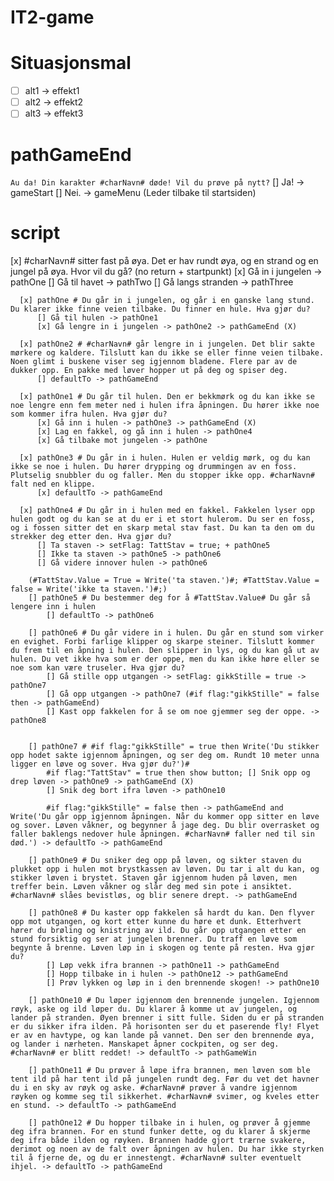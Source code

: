 # IT2-game
# Situasjonsmal
  *  [ ] alt1 -> effekt1
  *  [ ] alt2 -> effekt2
  *  [ ] alt3 -> effekt3

# pathGameEnd #
`Au da! Din karakter #charNavn# døde! Vil du prøve på nytt?`
    [] Ja! -> gameStart
    [] Nei. -> gameMenu (Leder tilbake til startsiden)

# script #

  [x] #charNavn# sitter fast på øya. Det er hav rundt øya, og en strand og en jungel på øya. Hvor vil du gå? (no return + startpunkt)
      [x] Gå in i jungelen -> pathOne
      [] Gå til havet -> pathTwo
      [] Gå langs stranden -> pathThree

      [x] pathOne # Du går in i jungelen, og går i en ganske lang stund. Du klarer ikke finne veien tilbake. Du finner en hule. Hva gjør du?
          [] Gå til hulen -> pathOne1
          [x] Gå lengre in i jungelen -> pathOne2 -> pathGameEnd (X)

      [x] pathOne2 # #charNavn# går lengre in i jungelen. Det blir sakte mørkere og kaldere. Tilslutt kan du ikke se eller finne veien tilbake. Noen glimt i buskene viser seg igjennom bladene. Flere par av de dukker opp. En pakke med løver hopper ut på deg og spiser deg.
          [] defaultTo -> pathGameEnd

      [x] pathOne1 # Du går til hulen. Den er bekkmørk og du kan ikke se noe lengre enn fem meter ned i hulen ifra åpningen. Du hører ikke noe som kommer ifra hulen. Hva gjør du?
          [x] Gå inn i hulen -> pathOne3 -> pathGameEnd (X)
          [x] Lag en fakkel, og gå inn i hulen -> pathOne4
          [x] Gå tilbake mot jungelen -> pathOne

      [x] pathOne3 # Du går in i hulen. Hulen er veldig mørk, og du kan ikke se noe i hulen. Du hører drypping og drummingen av en foss. Plutselig snubbler du og faller. Men du stopper ikke opp. #charNavn# falt ned en klippe.
          [x] defaultTo -> pathGameEnd

      [x] pathOne4 # Du går in i hulen med en fakkel. Fakkelen lyser opp hulen godt og du kan se at du er i et stort hulerom. Du ser en foss, og i fossen sitter det en skarp metal stav fast. Du kan ta den om du strekker deg etter den. Hva gjør du?
          [] Ta staven -> setFlag: TattStav = true; + pathOne5
          [] Ikke ta staven -> pathOne5 -> pathOne6
          [] Gå videre innover hulen -> pathOne6

        (#TattStav.Value = True = Write('ta staven.')#; #TattStav.Value = false = Write('ikke ta staven.')#;)
        [] pathOne5 # Du bestemmer deg for å #TattStav.Value# Du går så lengere inn i hulen
            [] defaultTo -> pathOne6

        [] pathOne6 # Du går videre in i hulen. Du går en stund som virker en evighet. Forbi farlige klipper og skarpe steiner. Tilslutt kommer du frem til en åpning i hulen. Den slipper in lys, og du kan gå ut av hulen. Du vet ikke hva som er der oppe, men du kan ikke høre eller se noe som kan være truseler. Hva gjør du?
            [] Gå stille opp utgangen -> setFlag: gikkStille = true -> pathOne7
            [] Gå opp utgangen -> pathOne7 (#if flag:"gikkStille" = false then -> pathGameEnd)
            [] Kast opp fakkelen for å se om noe gjemmer seg der oppe. -> pathOne8


        [] pathOne7 # #if flag:"gikkStille" = true then Write('Du stikker opp hodet sakte igjennom åpningen, og ser deg om. Rundt 10 meter unna ligger en løve og sover. Hva gjør du?')#
            #if flag:"TattStav" = true then show button; [] Snik opp og drep løven -> pathOne9 -> pathGameEnd (X)
            [] Snik deg bort ifra løven -> pathOne10

            #if flag:"gikkStille" = false then -> pathGameEnd and Write('Du går opp igjennom åpningen. Når du kommer opp sitter en løve og sover. Løven våkner, og begynner å jage deg. Du blir overrasket og faller baklengs nedover hule åpningen. #charNavn# faller ned til sin død.') -> defaultTo -> pathGameEnd

        [] pathOne9 # Du sniker deg opp på løven, og sikter staven du plukket opp i hulen mot brystkassen av løven. Du tar i alt du kan, og stikker løven i brystet. Staven går igjennom huden på løven, men treffer bein. Løven våkner og slår deg med sin pote i ansiktet. #charNavn# slåes bevistløs, og blir senere drept. -> pathGameEnd

        [] pathOne8 # Du kaster opp fakkelen så hardt du kan. Den flyver opp mot utgangen, og kort etter kunne du høre et dunk. Etterhvert hører du brøling og knistring av ild. Du går opp utgangen etter en stund forsiktig og ser at jungelen brenner. Du traff en løve som begynte å brenne. Løven løp in i skogen og tente på resten. Hva gjør du?
            [] Løp vekk ifra brannen -> pathOne11 -> pathGameEnd
            [] Hopp tilbake in i hulen -> pathOne12 -> pathGameEnd
            [] Prøv lykken og løp in i den brennende skogen! -> pathOne10

        [] pathOne10 # Du løper igjennom den brennende jungelen. Igjennom røyk, aske og ild løper du. Du klarer å komme ut av jungelen, og lander på stranden. Øyen brenner i sitt fulle. Siden du er på stranden er du sikker ifra ilden. På horisonten ser du et paserende fly! Flyet er av en havtype, og kan lande på vannet. Den ser den brennende øya, og lander i nærheten. Manskapet åpner cockpiten, og ser deg. #charNavn# er blitt reddet! -> defaultTo -> pathGameWin

        [] pathOne11 # Du prøver å løpe ifra brannen, men løven som ble tent ild på har tent ild på jungelen rundt deg. Før du vet det havner du i en sky av røyk og aske. #charNavn# prøver å vandre igjennom røyken og komme seg til sikkerhet. #charNavn# svimer, og kveles etter en stund. -> defaultTo -> pathGameEnd

        [] pathOne12 # Du hopper tilbake in i hulen, og prøver å gjemme deg ifra brannen. For en stund funker dette, og du klarer å skjerme deg ifra både ilden og røyken. Brannen hadde gjort trærne svakere, derimot og noen av de falt over åpningen av hulen. Du har ikke styrken til å fjerne de, og du er innestengt. #charNavn# sulter eventuelt ihjel. -> defaultTo -> pathGameEnd
